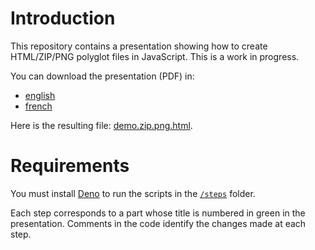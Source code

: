 # Introduction

This repository contains a presentation showing how to create HTML/ZIP/PNG polyglot files in JavaScript. This is a work in progress.

You can download the presentation (PDF) in:
 - [english](https://raw.githubusercontent.com/gildas-lormeau/Polyglot-HTML-ZIP-PNG/main/Presentation%20(en).pdf)
 - [french](https://raw.githubusercontent.com/gildas-lormeau/Polyglot-HTML-ZIP-PNG/main/Presentation%20(fr).pdf)

Here is the resulting file: [demo.zip.png.html](https://github.com/gildas-lormeau/Polyglot-HTML-ZIP-PNG/raw/main/demo.zip.png.html).

# Requirements

You must install [Deno](https://deno.com/) to run the scripts in the [`/steps`](https://github.com/gildas-lormeau/Polyglot-HTML-ZIP-PNG/tree/main/steps) folder.

Each step corresponds to a part whose title is numbered in green in the presentation. Comments in the code identify the changes made at each step.
